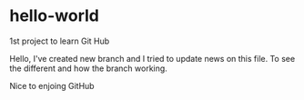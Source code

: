 # hello-world
1st project to learn Git Hub

Hello, I've created new branch and I tried to update news on this file.
To see the different and how the branch working.

Nice to enjoing GitHub
